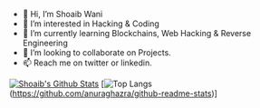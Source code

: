 - 👋 Hi, I’m Shoaib Wani
- 👀 I’m interested in Hacking & Coding
- 🌱 I’m currently learning Blockchains, Web Hacking & Reverse Engineering
- 💞️ I’m looking to collaborate on Projects.
- 📫 Reach me on twitter or linkedin.


[![Shoaib's Github Stats](https://github-readme-stats.vercel.app/api?username=Pyloris)](https://github.com/anuraghazra/github-readme-stats)
[![Top Langs](https://github-readme-stats.vercel.app/api/top-langs/?username=Pyloris&hide=html,javascript,css,scss&theme=tokyonight)(https://github.com/anuraghazra/github-readme-stats)]
